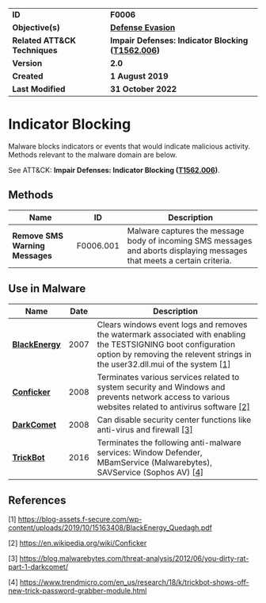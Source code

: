 <table>
<tr>
<td><b>ID</b></td>
<td><b>F0006</b></td>
</tr>
<tr>
<td><b>Objective(s)</b></td>
<td><b><a href="../defense-evasion">Defense Evasion</a></b></td>
</tr>
<tr>
<td><b>Related ATT&CK Techniques</b></td>
<td><b>Impair Defenses: Indicator Blocking (<a href="https://attack.mitre.org/techniques/T1562/006/">T1562.006</a>)</b></td>
</tr>
<tr>
<td><b>Version</b></td>
<td><b>2.0</b></td>
</tr>
<tr>
<td><b>Created</b></td>
<td><b>1 August 2019</b></td>
</tr>
<tr>
<td><b>Last Modified</b></td>
<td><b>31 October 2022</b></td>
</tr>
</table>


Indicator Blocking
==================
Malware blocks indicators or events that would indicate malicious activity. Methods relevant to the malware domain are below. 

See ATT&CK: **Impair Defenses: Indicator Blocking ([T1562.006](https://attack.mitre.org/techniques/T1562/006/))**.

## Methods

|Name|ID|Description|
|---|---|---|
|**Remove SMS Warning Messages**|F0006.001|Malware captures the message body of incoming SMS messages and aborts displaying messages that meets a certain criteria.|


## Use in Malware

|Name|Date|Description|
|---|---|---|
|[**BlackEnergy**](../xample-malware/blackenergy.md)|2007|Clears windows event logs and removes the watermark associated with enabling the TESTSIGNING boot configuration option by removing the relevent strings in the user32.dll.mui of the system  [[1]](#1)|
|[**Conficker**](../xample-malware/conficker.md)|2008|Terminates various services related to system security and Windows and prevents network access to various websites related to antivirus software  [[2]](#2)|
|[**DarkComet**](../xample-malware/dark-comet.md)|2008|Can disable security center functions like anti-virus and firewall [[3]](#3)|
|[**TrickBot**](../xample-malware/trickbot.md)|2016|Terminates the following anti-malware services: Window Defender, MBamService (Malwarebytes), SAVService (Sophos AV) [[4]](#4)|

## References

<a name="1">[1]</a> https://blog-assets.f-secure.com/wp-content/uploads/2019/10/15163408/BlackEnergy_Quedagh.pdf

<a name="2">[2]</a> https://en.wikipedia.org/wiki/Conficker

<a name="3">[3]</a> https://blog.malwarebytes.com/threat-analysis/2012/06/you-dirty-rat-part-1-darkcomet/

<a name="4">[4]</a> https://www.trendmicro.com/en_us/research/18/k/trickbot-shows-off-new-trick-password-grabber-module.html
